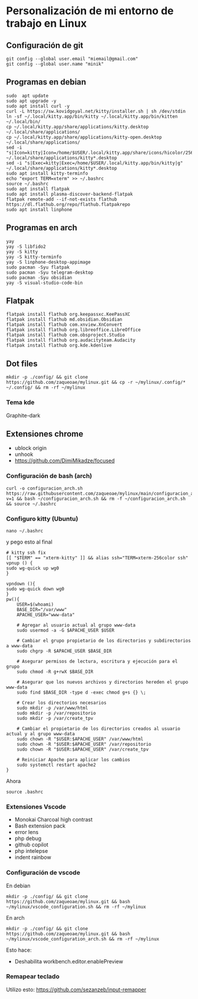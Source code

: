 # Personalización de mi entorno de trabajo en Linux
## Configuración de git
```
git config --global user.email "miemail@gmail.com"
git config --global user.name "minik"
```

## Programas en debian
```
sudo  apt update
sudo apt upgrade -y
sudo apt install curl -y
curl -L https://sw.kovidgoyal.net/kitty/installer.sh | sh /dev/stdin
ln -sf ~/.local/kitty.app/bin/kitty ~/.local/kitty.app/bin/kitten ~/.local/bin/
cp ~/.local/kitty.app/share/applications/kitty.desktop ~/.local/share/applications/
cp ~/.local/kitty.app/share/applications/kitty-open.desktop ~/.local/share/applications/
sed -i "s|Icon=kitty|Icon=/home/$USER/.local/kitty.app/share/icons/hicolor/256x256/apps/kitty.png|g" ~/.local/share/applications/kitty*.desktop
sed -i "s|Exec=kitty|Exec=/home/$USER/.local/kitty.app/bin/kitty|g" ~/.local/share/applications/kitty*.desktop
sudo apt install kitty-terminfo
echo "export TERM=xterm" >> ~/.bashrc
source ~/.bashrc
sudo apt install flatpak
sudo apt install plasma-discover-backend-flatpak
flatpak remote-add --if-not-exists flathub https://dl.flathub.org/repo/flathub.flatpakrepo
sudo apt install linphone
```

## Programas en arch
```
yay
yay -S libfido2
yay -S kitty
yay -S kitty-terminfo
yay -S linphone-desktop-appimage
sudo pacman -Syu flatpak
sudo pacman -Syu telegram-desktop
sudo pacman -Syu obsidian
yay -S visual-studio-code-bin
```

## Flatpak
```
flatpak install flathub org.keepassxc.KeePassXC
flatpak install flathub md.obsidian.Obsidian
flatpak install flathub com.xnview.XnConvert
flatpak install flathub org.libreoffice.LibreOffice
flatpak install flathub com.obsproject.Studio
flatpak install flathub org.audacityteam.Audacity
flatpak install flathub org.kde.kdenlive
```


## Dot files
```
mkdir -p ./config/ && git clone https://github.com/zaqueoae/mylinux.git && cp -r ~/mylinux/.config/* ~/.config/ && rm -rf ~/mylinux
```

### Tema kde
Graphite-dark


## Extensiones chrome
- ublock origin
- unhook
- https://github.com/DimiMikadze/focused


### Configuración de bash (arch)
```
curl -o configuracion_arch.sh https://raw.githubusercontent.com/zaqueoae/mylinux/main/configuracion_arch.sh?v=1 && bash ~/configuracion_arch.sh && rm -f ~/configuracion_arch.sh && source ~/.bashrc
```


### Configuro kitty (Ubuntu)
```
nano ~/.bashrc
```
y pego esto al final
```
# kitty ssh fix
[[ "$TERM" == "xterm-kitty" ]] && alias ssh="TERM=xterm-256color ssh"
vpnup () {
sudo wg-quick up wg0
}

vpndown (){
sudo wg-quick down wg0
}
pw(){
    USER=$(whoami)
    BASE_DIR="/var/www"
    APACHE_USER="www-data"

    # Agregar al usuario actual al grupo www-data
    sudo usermod -a -G $APACHE_USER $USER

    # Cambiar el grupo propietario de los directorios y subdirectorios a www-data
    sudo chgrp -R $APACHE_USER $BASE_DIR

    # Asegurar permisos de lectura, escritura y ejecución para el grupo
    sudo chmod -R g+rwX $BASE_DIR

    # Asegurar que los nuevos archivos y directorios hereden el grupo www-data
    sudo find $BASE_DIR -type d -exec chmod g+s {} \;

    # Crear los directorios necesarios
    sudo mkdir -p /var/www/html
    sudo mkdir -p /var/repositorio
    sudo mkdir -p /var/create_tpv

    # Cambiar el propietario de los directorios creados al usuario actual y al grupo www-data
    sudo chown -R "$USER:$APACHE_USER" /var/www/html
    sudo chown -R "$USER:$APACHE_USER" /var/repositorio
    sudo chown -R "$USER:$APACHE_USER" /var/create_tpv

    # Reiniciar Apache para aplicar los cambios
    sudo systemctl restart apache2
}
```
Ahora
```
source .bashrc
```

### Extensiones Vscode
- Monokai Charcoal high contrast
- Bash extension pack
- error lens
- php debug
- github copilot
- php intelepse
- indent rainbow

### Configuración de vscode
En debian
```
mkdir -p ./config/ && git clone https://github.com/zaqueoae/mylinux.git && bash ~/mylinux/vscode_configuration.sh && rm -rf ~/mylinux
```
En arch
```
mkdir -p ./config/ && git clone https://github.com/zaqueoae/mylinux.git && bash ~/mylinux/vscode_configuration_arch.sh && rm -rf ~/mylinux

```


Esto hace:
- Deshabilita workbench.editor.enablePreview


### Remapear teclado
Utilizo esto: https://github.com/sezanzeb/input-remapper
